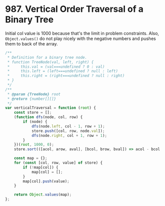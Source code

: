# 987. Vertical Order Traversal of a Binary Tree

Initial col value is 1000 because that's the limit in problem constraints. Also, `Object.values()` do not play nicely with the negative numbers and pushes them to back of the array.

```javascript
/**
 * Definition for a binary tree node.
 * function TreeNode(val, left, right) {
 *     this.val = (val===undefined ? 0 : val)
 *     this.left = (left===undefined ? null : left)
 *     this.right = (right===undefined ? null : right)
 * }
 */
/**
 * @param {TreeNode} root
 * @return {number[][]}
 */
var verticalTraversal = function (root) {
    const store = [];
    (function dfs(node, col, row) {
        if (node) {
            dfs(node.left, col - 1, row + 1);
            store.push([col, row, node.val]);
            dfs(node.right, col + 1, row + 1);
        }
    })(root, 1000, 0);
    store.sort(([acol, arow, aval], [bcol, brow, bval]) => acol - bcol || arow - brow || aval - bval);

    const map = {};
    for (const [col, row, value] of store) {
        if (!map[col]) {
            map[col] = [];
        }
        map[col].push(value);
    }

    return Object.values(map);
};
```
